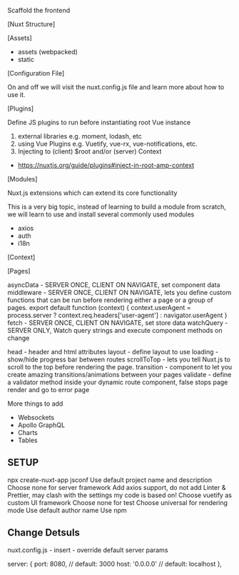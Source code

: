 Scaffold the frontend

[Nuxt Structure]

[Assets]
- assets (webpacked)
- static

[Configuration File]

On and off we will visit the nuxt.config.js file and learn more about how to use it.


[Plugins]

Define JS plugins to run before instantiating root Vue instance

1. external libraries
 e.g. moment, lodash, etc
2. using Vue Plugins
 e.g. Vuetify, vue-rx, vue-notifications, etc.
3. Injecting to (client) $root and/or (server) Context
 - https://nuxtjs.org/guide/plugins#inject-in-root-amp-context



[Modules]

Nuxt.js extensions which can extend its core functionality

This is a very big topic, instead of learning to build a module from scratch, we will learn to use and install several commonly used modules
- axios
- auth
- i18n 


[Context]

[Pages]

asyncData - SERVER ONCE, CLIENT ON NAVIGATE, set component data
middleware - SERVER ONCE, CLIENT ON NAVIGATE, lets you define custom functions that can be run before rendering either a page or a group of pages.
  export default function (context) {
    context.userAgent = process.server ? context.req.headers['user-agent'] : navigator.userAgent
  }
fetch - SERVER ONCE, CLIENT ON NAVIGATE, set store data
watchQuery - SERVER ONLY, Watch query strings and execute component methods on change

head - header and html attributes
layout - define layout to use
loading - show/hide progress bar between routes
scrollToTop - lets you tell Nuxt.js to scroll to the top before rendering the page.
transition - component to let you create amazing transitions/animations between your pages
validate -  define a validator method inside your dynamic route component, false stops page render and go to error page

More things to add
- Websockets
- Apollo GraphQL
- Charts
- Tables



## SETUP
npx create-nuxt-app jsconf
Use default project name and description
Choose none for server framework
Add axios support, do not add Linter & Prettier, may clash with the settings my code is based on!
Choose vuetify as custom UI framework
Choose none for test
Choose universal for rendering mode
Use default author name
Use npm


## Change Detsuls

nuxt.config.js - insert - override default server params

  server: {
    port: 8080, // default: 3000
    host: '0.0.0.0' // default: localhost
  },


